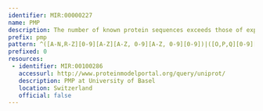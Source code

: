 ```yaml
---
identifier: MIR:00000227
name: PMP
description: The number of known protein sequences exceeds those of experimentally solved protein structures. Homology (or comparative) modeling methods make use of experimental protein structures to build models for evolutionary related proteins. The Protein Model Portal (PMP) provides a single portal to access these models, which are accessed through their UniProt identifiers.
prefix: pmp
pattern: ^([A-N,R-Z][0-9][A-Z][A-Z, 0-9][A-Z, 0-9][0-9])|([O,P,Q][0-9][A-Z, 0-9][A-Z, 0-9][A-Z, 0-9][0-9])$
prefixed: 0
resources:
 - identifier: MIR:00100286
   accessurl: http://www.proteinmodelportal.org/query/uniprot/
   description: PMP at University of Basel
   location: Switzerland
   official: false
---
```

